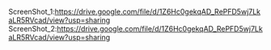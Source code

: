 ScreenShot_1:https://drive.google.com/file/d/1Z6Hc0gekqAD_RePFD5wj7LkaLR5RVcad/view?usp=sharing
ScreenShot_2:https://drive.google.com/file/d/1Z6Hc0gekqAD_RePFD5wj7LkaLR5RVcad/view?usp=sharing

